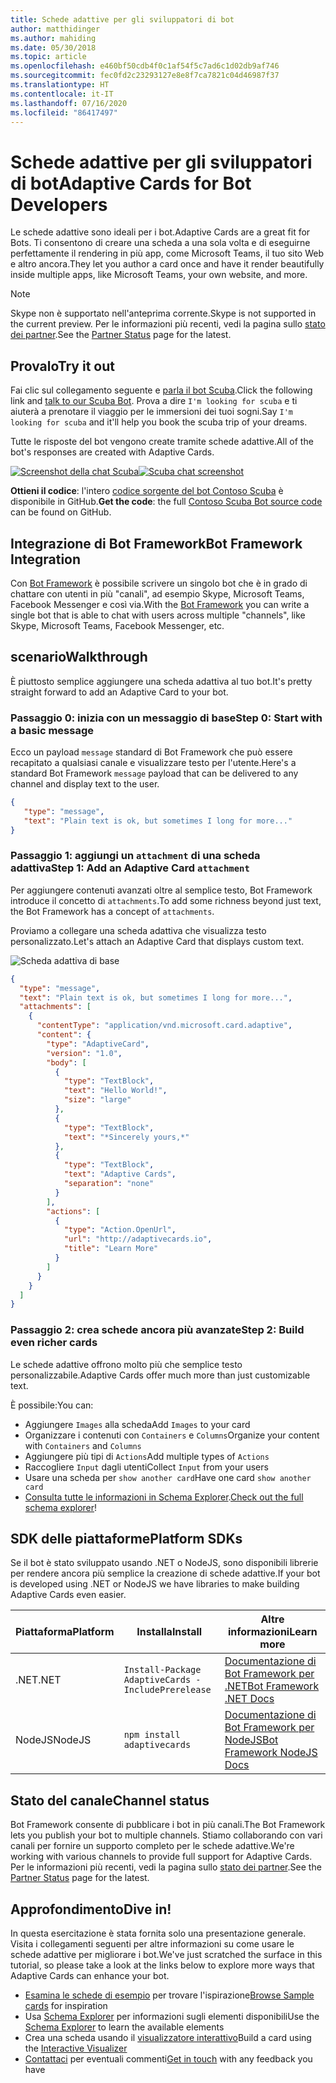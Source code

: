 ```yaml
---
title: Schede adattive per gli sviluppatori di bot
author: matthidinger
ms.author: mahiding
ms.date: 05/30/2018
ms.topic: article
ms.openlocfilehash: e460bf50cdb4f0c1af54f5c7ad6c1d02db9af746
ms.sourcegitcommit: fec0fd2c23293127e8e8f7ca7821c04d46987f37
ms.translationtype: HT
ms.contentlocale: it-IT
ms.lasthandoff: 07/16/2020
ms.locfileid: "86417497"
---
```

# <a name="adaptive-cards-for-bot-developers"></a><span data-ttu-id="35d11-102">Schede adattive per gli sviluppatori di bot</span><span class="sxs-lookup"><span data-stu-id="35d11-102">Adaptive Cards for Bot Developers</span></span>

<span data-ttu-id="35d11-103">Le schede adattive sono ideali per i bot.</span><span class="sxs-lookup"><span data-stu-id="35d11-103">Adaptive Cards are a great fit for Bots.</span></span> <span data-ttu-id="35d11-104">Ti consentono di creare una scheda a una sola volta e di eseguirne perfettamente il rendering in più app, come Microsoft Teams, il tuo sito Web e altro ancora.</span><span class="sxs-lookup"><span data-stu-id="35d11-104">They let you author a card once and have it render beautifully inside multiple apps, like  Microsoft Teams, your own website, and more.</span></span>

> [!NOTE]
> <span data-ttu-id="35d11-105">Skype non è supportato nell'anteprima corrente.</span><span class="sxs-lookup"><span data-stu-id="35d11-105">Skype is not supported in the current preview.</span></span> <span data-ttu-id="35d11-106">Per le informazioni più recenti, vedi la pagina sullo [stato dei partner](../resources/partners.md).</span><span class="sxs-lookup"><span data-stu-id="35d11-106">See the [Partner Status](../resources/partners.md) page for the latest.</span></span>

## <a name="try-it-out"></a><span data-ttu-id="35d11-107">Provalo</span><span class="sxs-lookup"><span data-stu-id="35d11-107">Try it out</span></span>

<span data-ttu-id="35d11-108">Fai clic sul collegamento seguente e [parla il bot Scuba](http://contososcubademo.azurewebsites.net/).</span><span class="sxs-lookup"><span data-stu-id="35d11-108">Click the following link and [talk to our Scuba Bot](http://contososcubademo.azurewebsites.net/).</span></span> <span data-ttu-id="35d11-109">Prova a dire `I'm looking for scuba` e ti aiuterà a prenotare il viaggio per le immersioni dei tuoi sogni.</span><span class="sxs-lookup"><span data-stu-id="35d11-109">Say `I'm looking for scuba` and it'll help you book the scuba trip of your dreams.</span></span>  

<span data-ttu-id="35d11-110">Tutte le risposte del bot vengono create tramite schede adattive.</span><span class="sxs-lookup"><span data-stu-id="35d11-110">All of the bot's responses are created with Adaptive Cards.</span></span>

<span data-ttu-id="35d11-111">[![Screenshot della chat Scuba](media/bots/scuba-chat.png)](http://contososcubademo.azurewebsites.net/)</span><span class="sxs-lookup"><span data-stu-id="35d11-111">[![Scuba chat screenshot](media/bots/scuba-chat.png)](http://contososcubademo.azurewebsites.net/)</span></span>

<span data-ttu-id="35d11-112">**Ottieni il codice**: l'intero [codice sorgente del bot Contoso Scuba](https://github.com/matthidinger/ContosoScubaBot
) è disponibile in GitHub.</span><span class="sxs-lookup"><span data-stu-id="35d11-112">**Get the code**: the full [Contoso Scuba Bot source code](https://github.com/matthidinger/ContosoScubaBot
) can be found on GitHub.</span></span>


## <a name="bot-framework-integration"></a><span data-ttu-id="35d11-113">Integrazione di Bot Framework</span><span class="sxs-lookup"><span data-stu-id="35d11-113">Bot Framework Integration</span></span>

<span data-ttu-id="35d11-114">Con [Bot Framework](https://dev.botframework.com/) è possibile scrivere un singolo bot che è in grado di chattare con utenti in più "canali", ad esempio Skype, Microsoft Teams, Facebook Messenger e così via.</span><span class="sxs-lookup"><span data-stu-id="35d11-114">With the [Bot Framework](https://dev.botframework.com/) you can write a single bot that is able to chat with users across multiple "channels", like Skype, Microsoft Teams, Facebook Messenger, etc.</span></span>

## <a name="walkthrough"></a><span data-ttu-id="35d11-115">scenario</span><span class="sxs-lookup"><span data-stu-id="35d11-115">Walkthrough</span></span>

<span data-ttu-id="35d11-116">È piuttosto semplice aggiungere una scheda adattiva al tuo bot.</span><span class="sxs-lookup"><span data-stu-id="35d11-116">It's pretty straight forward to add an Adaptive Card to your bot.</span></span>

### <a name="step-0-start-with-a-basic-message"></a><span data-ttu-id="35d11-117">Passaggio 0: inizia con un messaggio di base</span><span class="sxs-lookup"><span data-stu-id="35d11-117">Step 0: Start with a basic message</span></span>

<span data-ttu-id="35d11-118">Ecco un payload `message` standard di Bot Framework che può essere recapitato a qualsiasi canale e visualizzare testo per l'utente.</span><span class="sxs-lookup"><span data-stu-id="35d11-118">Here's a standard Bot Framework `message` payload that can be delivered to any channel and display text to the user.</span></span>

```json
{
   "type": "message",
   "text": "Plain text is ok, but sometimes I long for more..."
}
```

### <a name="step-1-add-an-adaptive-card-attachment"></a><span data-ttu-id="35d11-119">Passaggio 1: aggiungi un `attachment` di una scheda adattiva</span><span class="sxs-lookup"><span data-stu-id="35d11-119">Step 1: Add an Adaptive Card `attachment`</span></span>

<span data-ttu-id="35d11-120">Per aggiungere contenuti avanzati oltre al semplice testo, Bot Framework introduce il concetto di `attachments`.</span><span class="sxs-lookup"><span data-stu-id="35d11-120">To add some richness beyond just text, the Bot Framework has a concept of `attachments`.</span></span> 

<span data-ttu-id="35d11-121">Proviamo a collegare una scheda adattiva che visualizza testo personalizzato.</span><span class="sxs-lookup"><span data-stu-id="35d11-121">Let's attach an Adaptive Card that displays custom text.</span></span>

![Scheda adattiva di base](media/bots/hello-adaptivecards.png)

```json
{
  "type": "message",
  "text": "Plain text is ok, but sometimes I long for more...",
  "attachments": [
    {
      "contentType": "application/vnd.microsoft.card.adaptive",
      "content": {
        "type": "AdaptiveCard",
        "version": "1.0",
        "body": [
          {
            "type": "TextBlock",
            "text": "Hello World!",
            "size": "large"
          },
          {
            "type": "TextBlock",
            "text": "*Sincerely yours,*"
          },
          {
            "type": "TextBlock",
            "text": "Adaptive Cards",
            "separation": "none"
          }
        ],
        "actions": [
          {
            "type": "Action.OpenUrl",
            "url": "http://adaptivecards.io",
            "title": "Learn More"
          }
        ]
      }
    }
  ]
}
```

### <a name="step-2-build-even-richer-cards"></a><span data-ttu-id="35d11-123">Passaggio 2: crea schede ancora più avanzate</span><span class="sxs-lookup"><span data-stu-id="35d11-123">Step 2: Build even richer cards</span></span> 

<span data-ttu-id="35d11-124">Le schede adattive offrono molto più che semplice testo personalizzabile.</span><span class="sxs-lookup"><span data-stu-id="35d11-124">Adaptive Cards offer much more than just customizable text.</span></span> 

<span data-ttu-id="35d11-125">È possibile:</span><span class="sxs-lookup"><span data-stu-id="35d11-125">You can:</span></span> 

* <span data-ttu-id="35d11-126">Aggiungere `Images` alla scheda</span><span class="sxs-lookup"><span data-stu-id="35d11-126">Add `Images` to your card</span></span>
* <span data-ttu-id="35d11-127">Organizzare i contenuti con `Containers` e `Columns`</span><span class="sxs-lookup"><span data-stu-id="35d11-127">Organize your content with `Containers` and `Columns`</span></span>
* <span data-ttu-id="35d11-128">Aggiungere più tipi di `Actions`</span><span class="sxs-lookup"><span data-stu-id="35d11-128">Add multiple types of `Actions`</span></span>
* <span data-ttu-id="35d11-129">Raccogliere `Input` dagli utenti</span><span class="sxs-lookup"><span data-stu-id="35d11-129">Collect `Input` from your users</span></span>
* <span data-ttu-id="35d11-130">Usare una scheda per `show another card`</span><span class="sxs-lookup"><span data-stu-id="35d11-130">Have one card `show another card`</span></span>
* <span data-ttu-id="35d11-131">[Consulta tutte le informazioni in Schema Explorer](https://adaptivecards.io/explorer/).</span><span class="sxs-lookup"><span data-stu-id="35d11-131">[Check out the full schema explorer](https://adaptivecards.io/explorer/)!</span></span> 

## <a name="platform-sdks"></a><span data-ttu-id="35d11-132">SDK delle piattaforme</span><span class="sxs-lookup"><span data-stu-id="35d11-132">Platform SDKs</span></span>

<span data-ttu-id="35d11-133">Se il bot è stato sviluppato usando .NET o NodeJS, sono disponibili librerie per rendere ancora più semplice la creazione di schede adattive.</span><span class="sxs-lookup"><span data-stu-id="35d11-133">If your bot is developed using .NET or NodeJS we have libraries to make building Adaptive Cards even easier.</span></span>

<span data-ttu-id="35d11-134">Piattaforma</span><span class="sxs-lookup"><span data-stu-id="35d11-134">Platform</span></span>|<span data-ttu-id="35d11-135">Installa</span><span class="sxs-lookup"><span data-stu-id="35d11-135">Install</span></span>|<span data-ttu-id="35d11-136">Altre informazioni</span><span class="sxs-lookup"><span data-stu-id="35d11-136">Learn more</span></span>
--------|-------|----------
<span data-ttu-id="35d11-137">.NET</span><span class="sxs-lookup"><span data-stu-id="35d11-137">.NET</span></span> | `Install-Package AdaptiveCards -IncludePrerelease` | [<span data-ttu-id="35d11-138">Documentazione di Bot Framework per .NET</span><span class="sxs-lookup"><span data-stu-id="35d11-138">Bot Framework .NET Docs</span></span>](https://docs.microsoft.com/bot-framework/dotnet/bot-builder-dotnet-add-rich-card-attachments)
<span data-ttu-id="35d11-139">NodeJS</span><span class="sxs-lookup"><span data-stu-id="35d11-139">NodeJS</span></span> | `npm install adaptivecards` | [<span data-ttu-id="35d11-140">Documentazione di Bot Framework per NodeJS</span><span class="sxs-lookup"><span data-stu-id="35d11-140">Bot Framework NodeJS Docs</span></span>](https://docs.microsoft.com/bot-framework/nodejs/bot-builder-nodejs-send-rich-cards)


## <a name="channel-status"></a><span data-ttu-id="35d11-141">Stato del canale</span><span class="sxs-lookup"><span data-stu-id="35d11-141">Channel status</span></span>

<span data-ttu-id="35d11-142">Bot Framework consente di pubblicare i bot in più canali.</span><span class="sxs-lookup"><span data-stu-id="35d11-142">The Bot Framework lets you publish your bot to multiple channels.</span></span> <span data-ttu-id="35d11-143">Stiamo collaborando con vari canali per fornire un supporto completo per le schede adattive.</span><span class="sxs-lookup"><span data-stu-id="35d11-143">We're working with various channels to provide full support for Adaptive Cards.</span></span> <span data-ttu-id="35d11-144">Per le informazioni più recenti, vedi la pagina sullo [stato dei partner](../resources/partners.md).</span><span class="sxs-lookup"><span data-stu-id="35d11-144">See the [Partner Status](../resources/partners.md) page for the latest.</span></span>


## <a name="dive-in"></a><span data-ttu-id="35d11-145">Approfondimento</span><span class="sxs-lookup"><span data-stu-id="35d11-145">Dive in!</span></span>

<span data-ttu-id="35d11-146">In questa esercitazione è stata fornita solo una presentazione generale. Visita i collegamenti seguenti per altre informazioni su come usare le schede adattive per migliorare i bot.</span><span class="sxs-lookup"><span data-stu-id="35d11-146">We've just scratched the surface in this tutorial, so please take a look at the links below to explore more ways that Adaptive Cards can enhance your bot.</span></span>

* <span data-ttu-id="35d11-147">[Esamina le schede di esempio](https://adaptivecards.io/samples/) per trovare l'ispirazione</span><span class="sxs-lookup"><span data-stu-id="35d11-147">[Browse Sample cards](https://adaptivecards.io/samples/) for inspiration</span></span>
* <span data-ttu-id="35d11-148">Usa [Schema Explorer](https://adaptivecards.io/explorer) per informazioni sugli elementi disponibili</span><span class="sxs-lookup"><span data-stu-id="35d11-148">Use the [Schema Explorer](https://adaptivecards.io/explorer) to learn the available elements</span></span>
* <span data-ttu-id="35d11-149">Crea una scheda usando il [visualizzatore interattivo](https://adaptivecards.io/visualizer/index.html?hostApp=Skype)</span><span class="sxs-lookup"><span data-stu-id="35d11-149">Build a card using the [Interactive Visualizer](https://adaptivecards.io/visualizer/index.html?hostApp=Skype)</span></span>
* <span data-ttu-id="35d11-150">[Contattaci](https://adaptivecards.io/connect) per eventuali commenti</span><span class="sxs-lookup"><span data-stu-id="35d11-150">[Get in touch](https://adaptivecards.io/connect) with any feedback you have</span></span>
